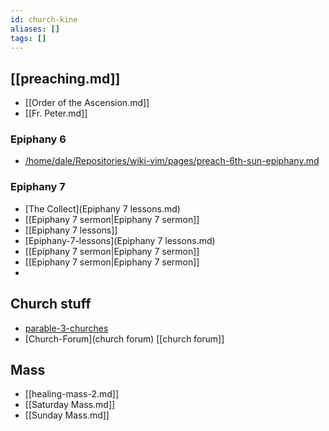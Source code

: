 ```yaml
---
id: church-kine
aliases: []
tags: []
---
```

## [[preaching.md]]

- [[Order of the Ascension.md]]
- [[Fr. Peter.md]]
### Epiphany 6
- [/home/dale/Repositories/wiki-vim/pages/preach-6th-sun-epiphany.md](pages/preach-6th-sun-epiphany.md) 
### Epiphany 7
- [The Collect](Epiphany 7 lessons.md) 
- [[Epiphany 7 sermon|Epiphany 7 sermon]] 
- [[Epiphany 7 lessons]]
- [Epiphany-7-lessons](Epiphany 7 lessons.md) 
- [[Epiphany 7 sermon|Epiphany 7 sermon]]
- [[Epiphany 7 sermon|Epiphany 7 sermon]]
- 

## Church stuff

- [parable-3-churches](parable-3-churches)
- [Church-Forum](church forum) [[church forum]]

## Mass

- [[healing-mass-2.md]]
- [[Saturday Mass.md]]
- [[Sunday Mass.md]]
